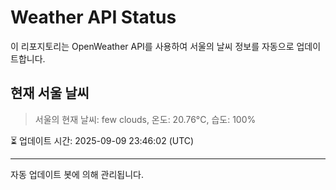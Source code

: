 
# Weather API Status

이 리포지토리는 OpenWeather API를 사용하여 서울의 날씨 정보를 자동으로 업데이트합니다.

## 현재 서울 날씨
> 서울의 현재 날씨: few clouds, 온도: 20.76°C, 습도: 100%

⏳ 업데이트 시간: 2025-09-09 23:46:02 (UTC)

---
자동 업데이트 봇에 의해 관리됩니다.
